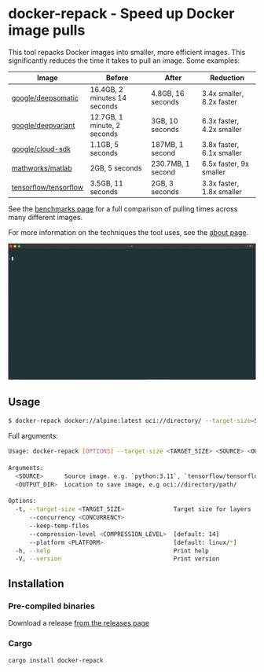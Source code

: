 # docker-repack - Speed up Docker image pulls

This tool repacks Docker images into smaller, more efficient images. This significantly reduces the time it takes to
pull an image. Some examples:

| Image                                                                           | Before                       | After             | Reduction                 |
|---------------------------------------------------------------------------------|------------------------------|-------------------|---------------------------|
| [google/deepsomatic](https://registry.hub.docker.com/r/google/deepsomatic/tags) | 16.4GB, 2 minutes 14 seconds | 4.8GB, 16 seconds | 3.4x smaller, 8.2x faster |
| [google/deepvariant](https://hub.docker.com/r/google/deepvariant/tags)          | 12.7GB, 1 minute, 2 seconds  | 3GB, 10 seconds   | 6.3x faster, 4.2x smaller |
| [google/cloud-sdk](https://registry.hub.docker.com/r/google/cloud-sdk/tags)     | 1.1GB, 5 seconds             | 187MB, 1 second   | 3.8x faster, 6.1x smaller |
| [mathworks/matlab](https://hub.docker.com/r/mathworks/matlab/tags)              | 2GB, 5 seconds               | 230.7MB, 1 second | 6.5x faster, 9x smaller   |
| [tensorflow/tensorflow](https://hub.docker.com/r/tensorflow/tensorflow/tags)    | 3.5GB, 11 seconds            | 2GB, 3 seconds    | 3.3x faster, 1.8x smaller |

See the [benchmarks page](https://orf.github.io/docker-repack/benchmarks/) for a full comparison of pulling times across
many different images.

For more information on the techniques the tool uses, see the [about page](docs/about.md).

![](./docs/preview.gif)

## Usage

```bash
$ docker-repack docker://alpine:latest oci://directory/ --target-size=50MB
```

Full arguments:

```bash
Usage: docker-repack [OPTIONS] --target-size <TARGET_SIZE> <SOURCE> <OUTPUT_DIR>

Arguments:
  <SOURCE>      Source image. e.g. `python:3.11`, `tensorflow/tensorflow:latest` or `oci://local/image/path`
  <OUTPUT_DIR>  Location to save image, e.g oci://directory/path/

Options:
  -t, --target-size <TARGET_SIZE>              Target size for layers
      --concurrency <CONCURRENCY>
      --keep-temp-files
      --compression-level <COMPRESSION_LEVEL>  [default: 14]
      --platform <PLATFORM>                    [default: linux/*]
  -h, --help                                   Print help
  -V, --version                                Print version
  ```

## Installation

### Pre-compiled binaries

Download a release [from the releases page](https://github.com/orf/docker-repack/releases)

### Cargo

```bash
cargo install docker-repack
````

